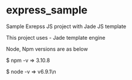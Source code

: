 # express_sample
Sample Exrepss JS project with Jade JS template

This project uses - Jade template engine

Node, Npm versions are as below

$ npm -v => 3.10.8

$ node -v => v6.9.1\n
